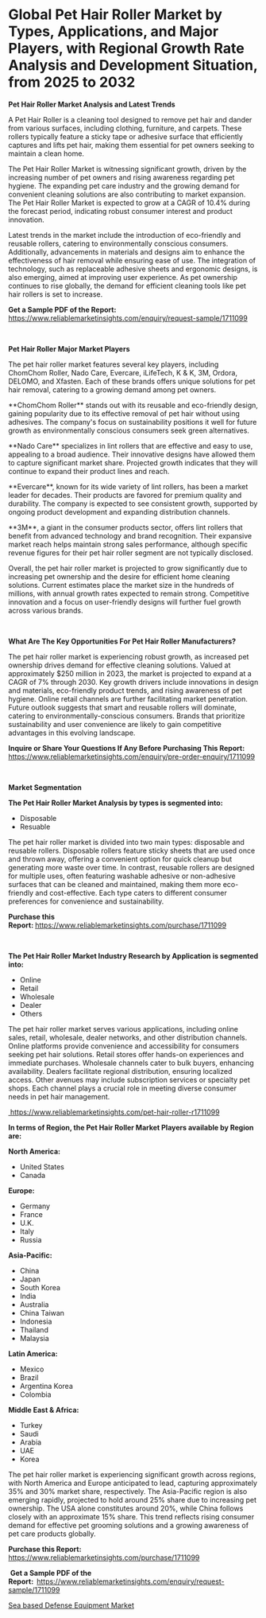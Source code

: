 <p><h1>Global Pet Hair Roller Market by Types, Applications, and Major Players, with Regional Growth Rate Analysis and Development Situation, from 2025 to 2032</h1></p><p><strong>Pet Hair Roller Market Analysis and Latest Trends</strong></p>
<p><p>A Pet Hair Roller is a cleaning tool designed to remove pet hair and dander from various surfaces, including clothing, furniture, and carpets. These rollers typically feature a sticky tape or adhesive surface that efficiently captures and lifts pet hair, making them essential for pet owners seeking to maintain a clean home. </p><p>The Pet Hair Roller Market is witnessing significant growth, driven by the increasing number of pet owners and rising awareness regarding pet hygiene. The expanding pet care industry and the growing demand for convenient cleaning solutions are also contributing to market expansion. The Pet Hair Roller Market is expected to grow at a CAGR of 10.4% during the forecast period, indicating robust consumer interest and product innovation.</p><p>Latest trends in the market include the introduction of eco-friendly and reusable rollers, catering to environmentally conscious consumers. Additionally, advancements in materials and designs aim to enhance the effectiveness of hair removal while ensuring ease of use. The integration of technology, such as replaceable adhesive sheets and ergonomic designs, is also emerging, aimed at improving user experience. As pet ownership continues to rise globally, the demand for efficient cleaning tools like pet hair rollers is set to increase.</p></p>
<p><strong>Get a Sample PDF of the Report:&nbsp;</strong> <a href="https://www.reliablemarketinsights.com/enquiry/request-sample/1711099?utm_campaign=2943&utm_medium=2&utm_source=Github&utm_content=ia&utm_term=27032025&utm_id=pet-hair-roller">https://www.reliablemarketinsights.com/enquiry/request-sample/1711099</a></p>
<p>&nbsp;</p>
<p><strong>Pet Hair Roller Major Market Players</strong></p>
<p><p>The pet hair roller market features several key players, including ChomChom Roller, Nado Care, Evercare, iLifeTech, K & K, 3M, Ordora, DELOMO, and Xfasten. Each of these brands offers unique solutions for pet hair removal, catering to a growing demand among pet owners.</p><p>**ChomChom Roller** stands out with its reusable and eco-friendly design, gaining popularity due to its effective removal of pet hair without using adhesives. The company's focus on sustainability positions it well for future growth as environmentally conscious consumers seek green alternatives.</p><p>**Nado Care** specializes in lint rollers that are effective and easy to use, appealing to a broad audience. Their innovative designs have allowed them to capture significant market share. Projected growth indicates that they will continue to expand their product lines and reach.</p><p>**Evercare**, known for its wide variety of lint rollers, has been a market leader for decades. Their products are favored for premium quality and durability. The company is expected to see consistent growth, supported by ongoing product development and expanding distribution channels.</p><p>**3M**, a giant in the consumer products sector, offers lint rollers that benefit from advanced technology and brand recognition. Their expansive market reach helps maintain strong sales performance, although specific revenue figures for their pet hair roller segment are not typically disclosed.</p><p>Overall, the pet hair roller market is projected to grow significantly due to increasing pet ownership and the desire for efficient home cleaning solutions. Current estimates place the market size in the hundreds of millions, with annual growth rates expected to remain strong. Competitive innovation and a focus on user-friendly designs will further fuel growth across various brands.</p></p>
<p>&nbsp;</p>
<p><strong>What Are The Key Opportunities For Pet Hair Roller Manufacturers?</strong></p>
<p><p>The pet hair roller market is experiencing robust growth, as increased pet ownership drives demand for effective cleaning solutions. Valued at approximately $250 million in 2023, the market is projected to expand at a CAGR of 7% through 2030. Key growth drivers include innovations in design and materials, eco-friendly product trends, and rising awareness of pet hygiene. Online retail channels are further facilitating market penetration. Future outlook suggests that smart and reusable rollers will dominate, catering to environmentally-conscious consumers. Brands that prioritize sustainability and user convenience are likely to gain competitive advantages in this evolving landscape.</p></p>
<p><strong>Inquire or Share Your Questions If Any Before Purchasing This Report:</strong> <a href="https://www.reliablemarketinsights.com/enquiry/pre-order-enquiry/1711099?utm_campaign=2943&utm_medium=2&utm_source=Github&utm_content=ia&utm_term=27032025&utm_id=pet-hair-roller">https://www.reliablemarketinsights.com/enquiry/pre-order-enquiry/1711099</a></p>
<p>&nbsp;</p>
<p><strong>Market Segmentation</strong></p>
<p><strong>The Pet Hair Roller Market Analysis by types is segmented into:</strong></p>
<p><ul><li>Disposable</li><li>Resuable</li></ul></p>
<p><p>The pet hair roller market is divided into two main types: disposable and reusable rollers. Disposable rollers feature sticky sheets that are used once and thrown away, offering a convenient option for quick cleanup but generating more waste over time. In contrast, reusable rollers are designed for multiple uses, often featuring washable adhesive or non-adhesive surfaces that can be cleaned and maintained, making them more eco-friendly and cost-effective. Each type caters to different consumer preferences for convenience and sustainability.</p></p>
<p><strong>Purchase this Report:&nbsp;</strong><a href="https://www.reliablemarketinsights.com/purchase/1711099?utm_campaign=2943&utm_medium=2&utm_source=Github&utm_content=ia&utm_term=27032025&utm_id=pet-hair-roller">https://www.reliablemarketinsights.com/purchase/1711099</a></p>
<p>&nbsp;</p>
<p><strong>The Pet Hair Roller Market Industry Research by Application is segmented into:</strong></p>
<p><ul><li>Online</li><li>Retail</li><li>Wholesale</li><li>Dealer</li><li>Others</li></ul></p>
<p><p>The pet hair roller market serves various applications, including online sales, retail, wholesale, dealer networks, and other distribution channels. Online platforms provide convenience and accessibility for consumers seeking pet hair solutions. Retail stores offer hands-on experiences and immediate purchases. Wholesale channels cater to bulk buyers, enhancing availability. Dealers facilitate regional distribution, ensuring localized access. Other avenues may include subscription services or specialty pet shops. Each channel plays a crucial role in meeting diverse consumer needs in pet hair management.</p></p>
<p><a href="https://www.reliablemarketinsights.com/pet-hair-roller-r1711099?utm_campaign=2943&utm_medium=2&utm_source=Github&utm_content=ia&utm_term=27032025&utm_id=pet-hair-roller">&nbsp;https://www.reliablemarketinsights.com/pet-hair-roller-r1711099</a></p>
<p><strong>In terms of Region, the Pet Hair Roller Market Players available by Region are:</strong></p>
<p>
    <p> <strong> North America: </strong>
        <ul>
            <li>United States</li>
            <li>Canada</li>
        </ul>
        </p> 
    <p> <strong> Europe: </strong>
        <ul>
            <li>Germany</li>
            <li>France</li>
            <li>U.K.</li>
            <li>Italy</li>
            <li>Russia</li>
        </ul>
        </p> 
    <p> <strong> Asia-Pacific: </strong>
        <ul>
            <li>China</li>
            <li>Japan</li>
            <li>South Korea</li>
            <li>India</li>
            <li>Australia</li>
            <li>China Taiwan</li>
            <li>Indonesia</li>
            <li>Thailand</li>
            <li>Malaysia</li>
        </ul>
        </p> 
    <p> <strong> Latin America: </strong>
        <ul>
            <li>Mexico</li>
            <li>Brazil</li>
            <li>Argentina Korea</li>
            <li>Colombia</li>
        </ul>
        </p> 
    <p> <strong> Middle East & Africa: </strong>
        <ul>
            <li>Turkey</li>
            <li>Saudi</li>
            <li>Arabia</li>
            <li>UAE</li>
            <li>Korea</li>
        </ul>
    </p>
    </p>
<p><p>The pet hair roller market is experiencing significant growth across regions, with North America and Europe anticipated to lead, capturing approximately 35% and 30% market share, respectively. The Asia-Pacific region is also emerging rapidly, projected to hold around 25% share due to increasing pet ownership. The USA alone constitutes around 20%, while China follows closely with an approximate 15% share. This trend reflects rising consumer demand for effective pet grooming solutions and a growing awareness of pet care products globally.</p></p>
<p><strong>Purchase this Report: </strong><a href="https://www.reliablemarketinsights.com/purchase/1711099?utm_campaign=2943&utm_medium=2&utm_source=Github&utm_content=ia&utm_term=27032025&utm_id=pet-hair-roller">https://www.reliablemarketinsights.com/purchase/1711099</a></p>
<p>&nbsp;<strong>Get a Sample PDF of the Report:&nbsp;&nbsp;</strong><a href="https://www.reliablemarketinsights.com/enquiry/request-sample/1711099?utm_campaign=2943&utm_medium=2&utm_source=Github&utm_content=ia&utm_term=27032025&utm_id=pet-hair-roller">https://www.reliablemarketinsights.com/enquiry/request-sample/1711099</a></p>
<p><strong></strong></p>
<p><p><a href="https://github.com/lontohhikma/Market-Research-Report-List-1/blob/main/sea-based-defense-equipment-market.md?utm_campaign=2943&utm_medium=2&utm_source=Github&utm_content=ia&utm_term=27032025&utm_id=pet-hair-roller">Sea based Defense Equipment Market</a></p></p>
